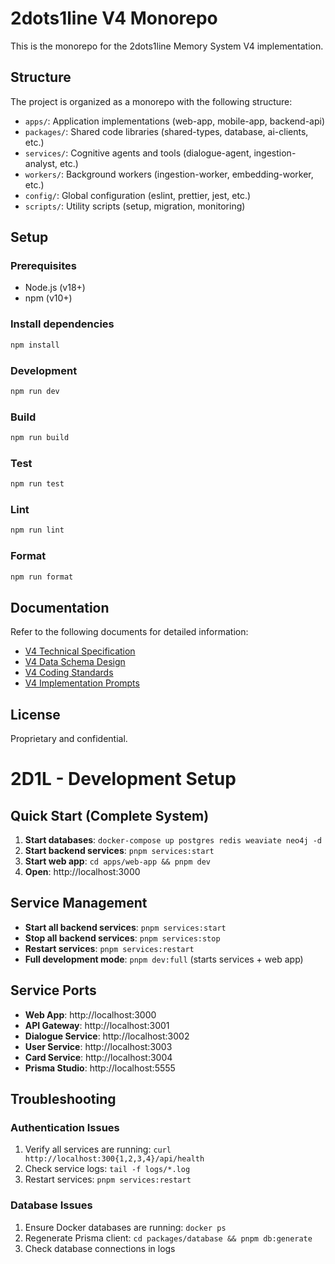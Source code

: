 # 2dots1line V4 Monorepo

This is the monorepo for the 2dots1line Memory System V4 implementation.

## Structure

The project is organized as a monorepo with the following structure:

- `apps/`: Application implementations (web-app, mobile-app, backend-api)
- `packages/`: Shared code libraries (shared-types, database, ai-clients, etc.)
- `services/`: Cognitive agents and tools (dialogue-agent, ingestion-analyst, etc.)
- `workers/`: Background workers (ingestion-worker, embedding-worker, etc.)
- `config/`: Global configuration (eslint, prettier, jest, etc.)
- `scripts/`: Utility scripts (setup, migration, monitoring)

## Setup

### Prerequisites

- Node.js (v18+)
- npm (v10+)

### Install dependencies

```bash
npm install
```

### Development

```bash
npm run dev
```

### Build

```bash
npm run build
```

### Test

```bash
npm run test
```

### Lint

```bash
npm run lint
```

### Format

```bash
npm run format
```

## Documentation

Refer to the following documents for detailed information:

- [V4 Technical Specification](../docs/V4TechSpec.md)
- [V4 Data Schema Design](../docs/V4DataSchemaDesign.md)
- [V4 Coding Standards](../docs/V4CodingStandards.md)
- [V4 Implementation Prompts](../docs/V4ImplementationPrompts.md)

## License

Proprietary and confidential.

# 2D1L - Development Setup

## Quick Start (Complete System)

1. **Start databases**: `docker-compose up postgres redis weaviate neo4j -d`
2. **Start backend services**: `pnpm services:start`  
3. **Start web app**: `cd apps/web-app && pnpm dev`
4. **Open**: http://localhost:3000

## Service Management

- **Start all backend services**: `pnpm services:start`
- **Stop all backend services**: `pnpm services:stop`
- **Restart services**: `pnpm services:restart`
- **Full development mode**: `pnpm dev:full` (starts services + web app)

## Service Ports

- **Web App**: http://localhost:3000
- **API Gateway**: http://localhost:3001
- **Dialogue Service**: http://localhost:3002
- **User Service**: http://localhost:3003
- **Card Service**: http://localhost:3004
- **Prisma Studio**: http://localhost:5555

## Troubleshooting

### Authentication Issues
1. Verify all services are running: `curl http://localhost:300{1,2,3,4}/api/health`
2. Check service logs: `tail -f logs/*.log`
3. Restart services: `pnpm services:restart`

### Database Issues
1. Ensure Docker databases are running: `docker ps`
2. Regenerate Prisma client: `cd packages/database && pnpm db:generate`
3. Check database connections in logs 